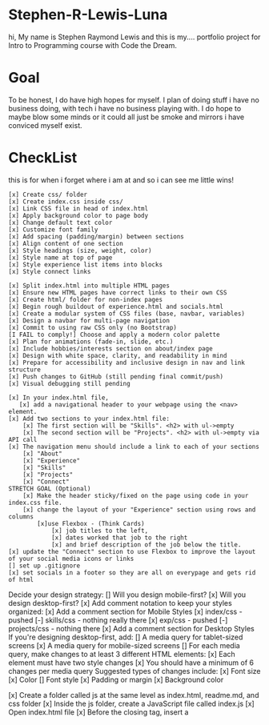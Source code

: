 # Stephen-R-Lewis-Luna
hi, My name is Stephen Raymond Lewis and this is my....
portfolio project for Intro to Programming course with Code the Dream.

# Goal
To be honest, I do have high hopes for myself. I plan of doing stuff i have no business doing,
with tech i have no business playing with. I do hope to maybe blow some minds or it could all 
just be smoke and mirrors i have conviced myself exist.

# CheckList
this is for when i forget where i am at and so i can see me little wins!

    [x] Create css/ folder
    [x] Create index.css inside css/
    [x] Link CSS file in head of index.html
    [x] Apply background color to page body
    [x] Change default text color
    [x] Customize font family
    [x] Add spacing (padding/margin) between sections
    [x] Align content of one section
    [x] Style headings (size, weight, color)
    [x] Style name at top of page
    [x] Style experience list items into blocks
    [x] Style connect links
    
    [x] Split index.html into multiple HTML pages
    [x] Ensure new HTML pages have correct links to their own CSS
    [x] Create html/ folder for non-index pages
    [x] Begin rough buildout of experience.html and socials.html
    [x] Create a modular system of CSS files (base, navbar, variables)
    [x] Design a navbar for multi-page navigation
    [x] Commit to using raw CSS only (no Bootstrap)
    [I FAIL to comply!] Choose and apply a modern color palette
    [x] Plan for animations (fade-in, slide, etc.)
    [x] Include hobbies/interests section on about/index page
    [x] Design with white space, clarity, and readability in mind
    [x] Prepare for accessibility and inclusive design in nav and link structure
    [x] Push changes to GitHub (still pending final commit/push)
    [x] Visual debugging still pending

    [x] In your index.html file, 
       [x] add a navigational header to your webpage using the <nav> element.
    [x] Add two sections to your index.html file:
        [x] The first section will be "Skills". <h2> with ul->empty 
        [x] The second section will be "Projects". <h2> with ul->empty via API call
    [x] The navigation menu should include a link to each of your sections
        [x] "About" 
        [x] "Experience"
        [x] "Skills"
        [x] "Projects"
        [x] "Connect"
    STRETCH GOAL (Optional) 
        [x] Make the header sticky/fixed on the page using code in your index.css file.
        [x] change the layout of your "Experience" section using rows and columns
            [x]use Flexbox - (Think Cards)
                [x] job titles to the left, 
                [x] dates worked that job to the right
                [x] and brief description of the job below the title.
    [x] update the "Connect" section to use Flexbox to improve the layout of your social media icons or links
    [] set up .gitignore
    [x] set socials in a footer so they are all on everypage and gets rid of html

Decide your design strategy:
    [] Will you design mobile-first?
    [x] Will you design desktop-first?
[x] Add comment notation to keep your styles organized:
[x] Add a comment section for Mobile Styles
    [x] index/css - pushed
    [-] skills/css - nothing really there
    [x] exp/css - pushed
    [-] projects/css - nothing there
[x] Add a comment section for Desktop Styles
If you're designing desktop-first, add:
    [] A media query for tablet-sized screens
    [x] A media query for mobile-sized screens
[] For each media query, make changes to at least 3 different HTML elements:
[x] Each element must have two style changes
[x] You should have a minimum of 6 changes per media query
Suggested types of changes include:
    [x] Font size
    [x] Color
    [] Font style
    [x] Padding or margin
    [x] Background color


[x] Create a folder called js at the same level as index.html, readme.md, and css folder
[x] Inside the js folder, create a JavaScript file called index.js
[x] Open index.html file
[x] Before the closing </body> tag, insert a <script> element with a src attribute that specifies the relative path to js/index.js

[x] Save and open index.html in your browser (or use live extension in VSCode)
[x] In index.js, use DOM manipulation to add a footer element to index.html
[x] Create a variable today and assign it a new Date object
[x] Create a variable thisYear and assign it the current year using getFullYear
[x] Create a variable footer and assign it the footer element using DOM selection
[x] Create a variable copyright and use it to create a new <p> element
[x] Set the innerHTML of copyright to display your name and the current year (include © for stretch goal)
[x] Append the copyright element to the footer
[x] In index.html, above the "Connect" section, add a new <section> element with id="skills"
[x] Inside the new section, add an <h2> element with text "Skills"
[x] After the <h2> element, add an empty unordered list <ul>
[x] In index.js, create an array skills containing your technical skills
[x] Create a variable skillsSection and select the skills section by id
[x] Create a variable skillsList and select the <ul> inside skillsSection
[x] Create a for loop to iterate over the skills array
[x] Inside the loop, create a variable skill to make a new <li> element
[x] Set the inner text of skill to the current array element
[x] Append the skill element to skillsList
[x] In index.css, use flexbox or grid to organize and style the list of skills (include adjustments in media queries)

Assignment: Task List / Deliverables
    Create a Message Form
        [x] Open your index.html file
-->     [] Above the <footer> element, add an empty <section> element
        [x] Inside the new <section> element, create a level-two heading that says "Leave a Message"
        [x] After the heading, create an HTML <form> element with a name attribute that equals "leave_message"
        [x] Inside the <form> element, add the following:
        [x] <input> element with attributes: type "text", name "usersName", and required true
        [x] <input> element with attributes: type "email", name "usersEmail", and required true
                  x  section
                  x      h2
                  x      form
                  x          label (name, email)
                  x          input (name, email)


        [x] <textarea> element with attributes: name "usersMessage" and required true 
        [x] <button> element that says "Submit" and has type attribute equal to "submit" 
        [x] Each form field should also have a corresponding <label> element (Optional) Use <br> elements to stack the form fields 
        [x] Save and refresh your browser (or just check your browser for changes if using live extension) 
        [x] Add navigation to the message form: Add a link in your <nav> section that takes the user to the 'Leave a Message' section when clicked

Add Message List Section
    [x] After the <section> element from the previous step, create a new <section> element with an id of "messages"
    [x] Inside that element, create a level-two heading that says "Messages"
    [x] After the heading, add an empty unordered list (<ul>) element
    [x] Save and refresh your browser (or just check your browser for changes if using live extension)

Handle Message Form Submit
    [x] Open your index.js file and start at the bottom
    [x] Create a variable named messageForm that uses "DOM Selection" to select the "leave_message" form by name attribute
    [x] Add an event listener to the messageForm element that handles the "submit" event hint: addEventListener method
    [x] Inside the callback function for your event listener, create three new variables (one for each of the three form fields) and retrieve the value from the event hint: event.target is the form, event.target.usersName is the first input element
    [x] Inside the callback function for your event listener, add a console.log statement to log the three variables you created in the previous step
    [x] Save and refresh your browser (or just check your browser for changes if using live extension)
    [x] Open the console in your browser if you haven't already by either right clicking on your page and select "Inspect" or by using the menu bar to open the Developer tools.
    [x] Fill out the HTML form in your browser and hit "Submit"
    [x] Note: at this point, you should notice that the browser is refreshing automatically when you submit your form which is not the desired behavior
    [x] Inside the callback function, above the other code you just wrote, add a new line to prevent the default refreshing behavior of the "submit" event hint: preventDefault method
    [x] Save and refresh your browser (or just check your browser for changes if using live extension)
    [x] Fill out the HTML form in your browser and hit "Submit"
    [x] You should see that the page does not refresh and your values are logged in the console
    [x] Note: at this point, you should notice that the form is submitting properly but the form fields are not reset after submit
    [x] Inside the callback function, on the very last line, add a new line of code to clear the form hint: reset method
    [x] Save and refresh your browser (or just check your browser for changes if using live extension)

Display Messages in List
In the index.js file, start inside the event listener callback function on the line above where you reset the form

[x] Create a variable named messageSection and use "DOM Selection" to select the #messages section by id

[x] Create a variable named messageList and use "DOM Selection" to query the messageSection (instead of the entire document) to find the <ul> element

[x] Create a variable named newMessage that makes a new list item (li) element

On the next line, set the inner HTML of your newMessage element with the following information:
    [x] <a> element that displays the "usersName" and is a clickable link to the "usersEmail" (hint: use the mailto: prefix)
    [x] <span> element that displays the "usersMessage"
    [x] Create a variable named removeButton that makes a new <button> element
        [x] Set the inner text to "remove"
        [x] Set the type attribute to "button"
        [] Add an event listener to the removeButton element that handles the "click" event
[x] Inside the callback function, create a variable named entry that finds the button's parent element using DOM Traversal (hint: parentNode property)
[x] Remove the entry element from the DOM (hint: remove method)
[x] Append the removeButton to the newMessage element
[x] hint: appendChild method
[x] Append the newMessage to the messageList element
[x] Save and refresh your browser (or just check your browser for changes if using live extension)

[x] Style your Message Form
[x] Open your index.css file
[x] Style your message form fields and buttons keeping in mind:
[x] adequate spacing so form fields aren't crowded
[x] appropriate sizing in media queries so a user on a mobile device can easily touch/tap into the fields to type
[x] button sizing to accommodate click and touch/tap interactions

Stretch Goals
[] (Optional) Hide the #messages section, including the Messages header, when the list is empty
[] (Optional) Create an "edit" button for each message entry that allows the user to input a new/modified message

[] spacing on experience page for cards looks a little off, set media query 
[x] footer js above things in the html in the inspect is driving me nut, locate and fix!
